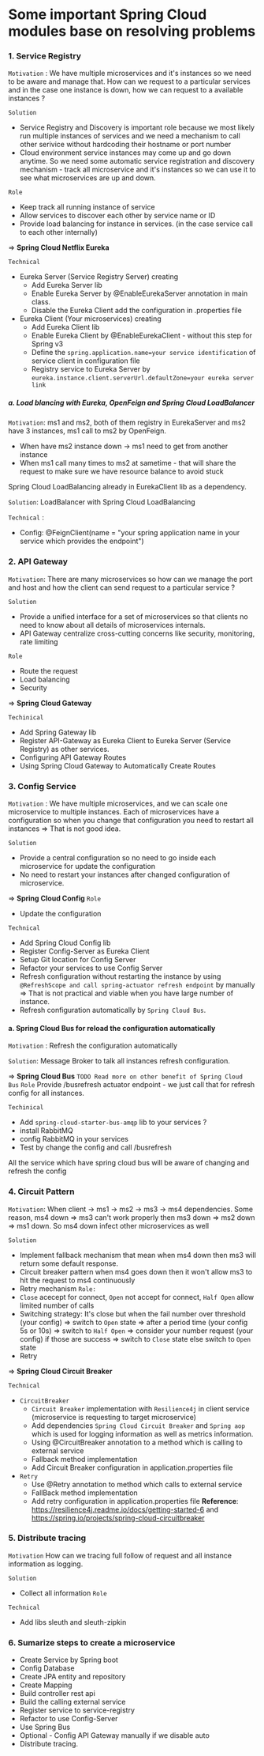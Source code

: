 # Some important Spring Cloud modules base on resolving problems
### 1. Service Registry
`Motivation` : We have multiple microservices and it's instances so we need to be aware and manage that. How can we
request to a particular services and in the case one instance is down, how we can request to a available instances ?

`Solution`
- Service Registry and Discovery is important role because we most likely run multiple instances of services and we
  need a mechanism to call other serivice without hardcoding their hostname or port number
- Cloud environment service instances may come up and go down anytime. So we need some automatic service
  registration and discovery mechanism - track all microservice and it's instances so we can use it to see what
  microservices are up and down.

`Role`
- Keep track all running instance of service
- Allow services to discover each other by service name or ID
- Provide load balancing for instance in services. (in the case service call to each other internally)

=> **Spring Cloud Netflix Eureka**

`Technical`
- Eureka Server (Service Registry Server) creating
  - Add Eureka Server lib
  - Enable Eureka Server by @EnableEurekaServer annotation in main class.
  - Disable the Eureka Client add the configuration in .properties file
- Eureka Client (Your microservices) creating
  - Add Eureka Client lib
  - Enable Eureka Client by @EnableEurekaClient - without this step for Spring v3
  - Define the `spring.application.name=your service identification` of service client in configuration file
  - Registry service to Eureka Server by `eureka.instance.client.serverUrl.defaultZone=your eureka server link`


##### a. Load blancing with Eureka, OpenFeign and Spring Cloud LoadBalancer
`Motivation`: ms1 and ms2, both of them registry in EurekaServer and ms2 have 3 instances, ms1 call to ms2 by OpenFeign.
- When have ms2 instance down -> ms1 need to get from another instance
- When ms1 call many times to ms2 at sametime - that will share the request to make sure we have resource balance
  to avoid stuck

Spring Cloud LoadBalancing already in EurekaClient lib as a dependency.

`Solution`: LoadBalancer with Spring Cloud LoadBalancing

`Technical` :
- Config: @FeignClient(name = "your spring application name in your service which provides the endpoint")

### 2. API Gateway
`Motivation`:  There are many microservices so how can we manage the port and host and how the client can send 
request to a particular service ?

`Solution`
- Provide a unified interface for a set of microservices so that clients no need to know about all details of 
  microservices internals.
- API Gateway centralize cross-cutting concerns like security, monitoring, rate limiting

`Role`
- Route the request
- Load balancing
- Security

=> **Spring Cloud Gateway**

`Techinical`
- Add Spring Gateway lib
- Register API-Gateway as Eureka Client to Eureka Server (Service Registry) as other services.
- Configuring API Gateway Routes
- Using Spring Cloud Gateway to Automatically Create Routes

### 3. Config Service
`Motivation` : We have multiple microservices, and we can scale one microservice to multiple instances. Each of 
microservices have a configuration so when you change that configuration you need to restart all instances => That 
is not good idea.

`Solution`
- Provide a central configuration so no need to go inside each microservice for update the configuration
- No need to restart your instances after changed configuration of microservice.

=> **Spring Cloud Config**
`Role`
- Update the configuration

`Technical`
- Add Spring Cloud Config lib
- Register Config-Server as Eureka Client
- Setup Git location for Config Server
- Refactor your services to use Config Server
- Refresh configuration without restarting the instance by using `@RefreshScope and call spring-actuator refresh
 endpoint` by manually => That is not practical and viable when you have large number of instance.
- Refresh configuration automatically by `Spring Cloud Bus`.

#### a. Spring Cloud Bus for reload the configuration automatically
`Motivation` : Refresh the configuration automatically

`Solution`: Message Broker to talk all instances refresh configuration.

=> **Spring Cloud Bus** `TODO Read more on other benefit of Spring Cloud Bus`
`Role`
Provide /busrefresh actuator endpoint - we just call that for refresh config for all instances.

`Techinical`
- Add `spring-cloud-starter-bus-amqp` lib to your services ?
- install RabbitMQ
- config RabbitMQ in your services
- Test by change the config and call /busrefresh

All the service which have spring cloud bus will be aware of changing and refresh the config


### 4. Circuit Pattern
`Motivation`: When client -> ms1 -> ms2 -> ms3 -> ms4 dependencies. Some reason, ms4 down => ms3 can't work properly 
then ms3 down => ms2 down => ms1 down. So ms4 down infect other microservices as well

`Solution`
- Implement fallback mechanism that mean when ms4 down then ms3 will return some default response.
- Circuit breaker pattern when ms4 goes down then it won't allow ms3 to hit the request to ms4 continuously
- Retry mechanism
`Role:`
- `Close` acecept for connect, `Open` not accept for connect, `Half Open` allow limited number of calls
- Switching strategy: It's close but when the fail number over threshold (your config) => switch to `Open` 
  state => after a period time (your config 5s or 10s) => switch to `Half Open` => consider your number request (your 
  config) if those are success => switch to `Close` state else switch to `Open` state 
- Retry

=> **Spring Cloud Circuit Breaker**

`Technical`

- `CircuitBreaker`
  - `Circuit Breaker` implementation with `Resilience4j` in client service (microservice is requesting to target 
    microservice)
  - Add dependencies `Spring Cloud Circuit Breaker` and `Spring aop` which is used for logging information as well as 
    metrics information.
  - Using @CircuitBreaker annotation to a method which is calling to external service
  - Fallback method implementation
  - Add Circuit Breaker configuration in application.properties file
- `Retry`
  - Use @Retry annotation to method which calls to external service
  - FallBack method implementation
  - Add retry configuration in application.properties file
**Reference**: https://resilience4j.readme.io/docs/getting-started-6 and https://spring.io/projects/spring-cloud-circuitbreaker

### 5. Distribute tracing
`Motivation` How can we tracing full follow of request and all instance information as logging.

`Solution`
- Collect all information
`Role`

`Technical`
- Add libs sleuth and sleuth-zipkin


### 6. Sumarize steps to create a microservice
- Create Service by Spring boot
- Config Database
- Create JPA entity and repository
- Create Mapping
- Build controller rest api
- Build the calling external service
- Register service to service-registry
- Refactor to use Config-Server
- Use Spring Bus
- Optional - Config API Gateway manually if we disable auto
- Distribute tracing.



